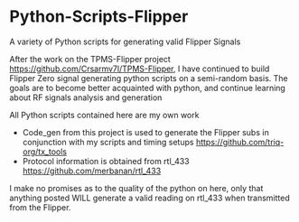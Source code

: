 # Python-Scripts-Flipper
A variety of Python scripts for generating valid Flipper Signals

After the work on the TPMS-Flipper project https://github.com/Crsarmv7l/TPMS-Flipper, I have continued to build Flipper Zero signal generating python scripts on a semi-random basis. The goals are to become better acquainted with python, and continue learning about RF signals analysis and generation

All Python scripts contained here are my own work

- Code_gen from this project is used to generate the Flipper subs in conjunction with my scripts and timing setups https://github.com/triq-org/tx_tools
- Protocol information is obtained from rtl_433 https://github.com/merbanan/rtl_433

I make no promises as to the quality of the python on here, only that anything posted WILL generate a valid reading on rtl_433 when transmitted from the Flipper.
